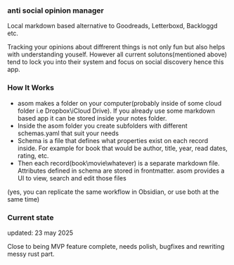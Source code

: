 ### anti social opinion manager

Local markdown based alternative to Goodreads, Letterboxd, Backloggd etc.

Tracking your opinions about diffrerent things is not only fun but also helps with understanding youself. However all current solutons(mentioned above) tend to lock you into their system and focus on social discovery hence this app.

### How It Works

- asom makes a folder on your computer(probably inside of some cloud folder i.e Dropbox\iCloud Drive). If you already use some markdown based app it can be stored inside your notes folder.
- Inside the asom folder you create subfolders with different schemas.yaml that suit your needs
- Schema is a file that defines what properties exist on each record inside. For example for book that would be author, title, year, read dates, rating, etc.
- Then each record(book\movie\whatever) is a separate markdown file. Attributes defined in schema are stored in frontmatter. asom provides a UI to view, search and edit those files

(yes, you can replicate the same workflow in Obsidian, or use both at the same time)

### Current state

updated: 23 may 2025

Close to being MVP feature complete, needs polish, bugfixes and rewriting messy rust part.
